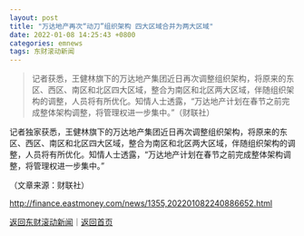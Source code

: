 ```yaml
---
layout: post
title: "万达地产再次“动刀”组织架构 四大区域合并为两大区域"
date: 2022-01-08 14:25:43 +0800
categories: emnews
tags: 东财滚动新闻
---
```

> 记者获悉，王健林旗下的万达地产集团近日再次调整组织架构，将原来的东区、西区、南区和北区四大区域，整合为南区和北区两大区域，伴随组织架构的调整，人员将有所优化。知情人士透露，“万达地产计划在春节之前完成整体架构调整，将管理权进一步集中。”（财联社）

<p>记者独家获悉，王健林旗下的万达地产集团近日再次调整组织架构，将原来的东区、西区、南区和北区四大区域，整合为南区和北区两大区域，伴随组织架构的调整，人员将有所优化。知情人士透露，“万达地产计划在春节之前完成整体架构调整，将管理权进一步集中。”</p><p class="em_media">（文章来源：财联社）</p>

<http://finance.eastmoney.com/news/1355,202201082240886652.html>

[返回东财滚动新闻](//finews.withounder.com/emnews/)｜[返回首页](//finews.withounder.com/)